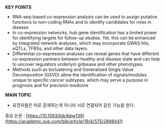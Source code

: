 **KEY POINTS**

- RNA-seq-based co-expression analysis can be used to assign putative functions to non-coding RNAs and to identify candidates for roles in disease.
- In co-expression networks, hub gene identification has a limited power for identifying targets for follow-up studies. Yet, this can be enhanced by integrated network analyses, which may incorporate GWAS hits, eQTLs, TFBSs, and other data layers.
- Differential co-expression analyses can reveal genes that have different co-expression partners between healthy and disease state
and can help to uncover regulators underlyin gidsease and other phenotypes.
- Methods such as biclustering and Generalised Single Value Decomposition (GSVD) allow the identification of signals/modules unique to specific cancer subtypes, which may serve a purpose in prognosis and for precision medicine

**MAIN TOPIC**

- 유전자들은 따로 존재하는게 아니라 서로 연결되어 같은 기능을 한다.

중요 논문 : [https://10.1093/bib/bbw139](https://academic.oup.com/bib/article/19/4/575/2888441)


